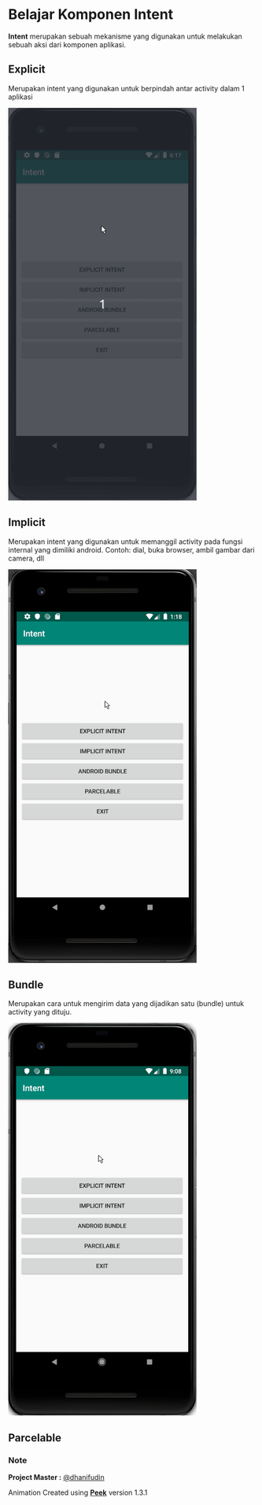 # Belajar Komponen Intent
 **Intent** merupakan sebuah mekanisme yang digunakan untuk melakukan sebuah aksi dari komponen aplikasi.
 
## Explicit
Merupakan intent yang digunakan untuk berpindah antar activity dalam 1 aplikasi

![screen](https://github.com/sofiull/MyAsset/blob/master/2019-mobile04/Explicit.gif)
## Implicit
Merupakan intent yang digunakan untuk memanggil activity pada fungsi internal yang dimiliki android. Contoh: dial, buka browser, ambil gambar dari camera, dll

![screen](https://github.com/sofiull/MyAsset/blob/master/2019-mobile04/Implicit.gif)
## Bundle
Merupakan cara untuk mengirim data yang dijadikan satu (bundle) untuk activity yang dituju.

![screen](https://github.com/sofiull/MyAsset/blob/master/2019-mobile04/Bundle.gif)
## Parcelable

### Note
**Project Master :** [@dhanifudin](https://github.com/dhanifudin)

Animation Created using [**Peek**](https://github.com/phw/peek) version 1.3.1



